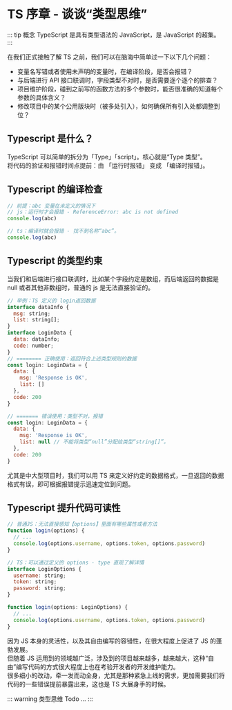 # TS 序章 - 谈谈“类型思维”

::: tip 概念
TypeScript 是具有类型语法的 JavaScript，是 JavaScript 的超集。
:::

在我们正式接触了解 TS 之前，我们可以在脑海中简单过一下以下几个问题：

- 变量名写错或者使用未声明的变量时，在编译阶段，是否会报错？
- 与后端进行 API 接口联调时，字段类型不对时，是否需要逐个逐个的排查？
- 项目维护阶段，碰到之前写的函数方法的多个参数时，能否很准确的知道每个参数的具体含义？
- 修改项目中的某个公用版块时（被多处引入），如何确保所有引入处都调整到位？

## Typescript 是什么？

TypeScript 可以简单的拆分为「Type」「script」。核心就是“Type 类型”。<br/>
将代码的验证和报错时间点提前：由 「运行时报错」 变成 「编译时报错」。

## Typescript 的编译检查

```js
// 前提：abc 变量在未定义的情况下
// js：运行时才会报错 - ReferenceError: abc is not defined
console.log(abc)

// ts：编译时就会报错 - 找不到名称“abc”。
console.log(abc)
```

## Typescript 的类型约束

当我们和后端进行接口联调时，比如某个字段约定是数组，而后端返回的数据是 null 或者其他非数组时，普通的 js 是无法直接验证的。

```js
// 举例：TS 定义的 login返回数据
interface dataInfo {
  msg: string;
  list: string[];
}
interface LoginData {
  data: dataInfo;
  code: number;
}
// ======== 正确使用：返回符合上述类型规则的数据
const login: LoginData = {
  data: {
    msg: 'Response is OK',
    list: []
  },
  code: 200
}

// ======= 错误使用：类型不对，报错
const login: LoginData = {
  data: {
    msg: 'Response is OK',
    list: null // 不能将类型“null”分配给类型“string[]”。
  },
  code: 200
}
```

尤其是中大型项目时，我们可以用 TS 来定义好约定的数据格式，一旦返回的数据格式有误，即可根据报错提示迅速定位到问题。

## Typescript 提升代码可读性

```js
// 普通JS：无法直接感知【options】里面有哪些属性或者方法
function login(options) {
  // ...
  console.log(options.username, options.token, options.password)
}

// TS：可以通过定义的 options - type 直观了解详情
interface LoginOptions {
  username: string;
  token: string;
  password: string;
}

function login(options: LoginOptions) {
  // ...
  console.log(options.username, options.token, options.password)
}
```

因为 JS 本身的灵活性，以及其自由编写的容错性，在很大程度上促进了 JS 的蓬勃发展。<br/>
但随着 JS 运用到的领域越广泛，涉及到的项目越来越多，越来越大，这种“自由”编写代码的方式很大程度上也在考验开发者的开发维护能力。<br/>
很多细小的改动，牵一发而动全身，尤其是那种紧急上线的需求，更加需要我们将代码的一些错误提前暴露出来，这也是 TS 大展身手的时候。<br/>

::: warning 类型思维
Todo ...
:::

